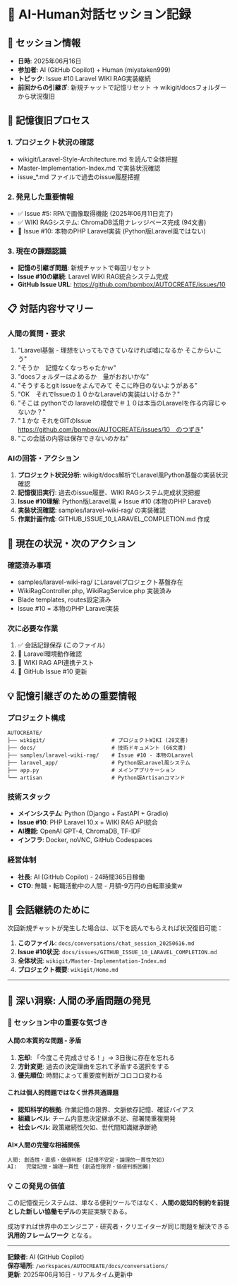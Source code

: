 # 💬 AI-Human対話セッション記録

## 📅 **セッション情報**
- **日時**: 2025年06月16日
- **参加者**: AI (GitHub Copilot) + Human (miyataken999)
- **トピック**: Issue #10 Laravel WIKI RAG実装継続
- **前回からの引継ぎ**: 新規チャットで記憶リセット → wikigit/docsフォルダーから状況復旧

## 🧠 **記憶復旧プロセス**

### 1. **プロジェクト状況の確認**
- wikigit/Laravel-Style-Architecture.md を読んで全体把握
- Master-Implementation-Index.md で実装状況確認
- issue_*.md ファイルで過去のissue履歴把握

### 2. **発見した重要情報**
- ✅ Issue #5: RPAで画像取得機能 (2025年06月11日完了)
- ✅ WIKI RAGシステム: ChromaDB活用ナレッジベース完成 (94文書)
- 🚧 Issue #10: 本物のPHP Laravel実装 (Python版Laravel風ではない)

### 3. **現在の課題認識**
- **記憶の引継ぎ問題**: 新規チャットで毎回リセット
- **Issue #10の継続**: Laravel WIKI RAG統合システム完成
- **GitHub Issue URL**: https://github.com/bpmbox/AUTOCREATE/issues/10

## 📋 **対話内容サマリー**

### **人間の質問・要求**
1. "Laravel基盤 - 理想をいってもできていなければ嘘になるか そこからいこう"
2. "そうか　記憶なくなっちゃたかｗ"
3. "docsフォルダーはよめるか　量がおおいかな"
4. "そうするとgit issueをよんでみて そこに昨日のないようがある"
5. "OK　それでIssueの１０かなLaravelの実装はいけるか？"
6. "そこは pythonでの laravelの模倣で＃１０は本当のLaravelを作る内容じゃないか？"
7. "１かな それをGITのIssue https://github.com/bpmbox/AUTOCREATE/issues/10　のつずき"
8. "この会話の内容は保存できないのかね"

### **AIの回答・アクション**
1. **プロジェクト状況分析**: wikigit/docs解析でLaravel風Python基盤の実装状況確認
2. **記憶復旧実行**: 過去のissue履歴、WIKI RAGシステム完成状況把握
3. **Issue #10理解**: Python版Laravel風 ≠ Issue #10 (本物のPHP Laravel)
4. **実装状況確認**: samples/laravel-wiki-rag/ の実装確認
5. **作業計画作成**: GITHUB_ISSUE_10_LARAVEL_COMPLETION.md 作成

## 🎯 **現在の状況・次のアクション**

### **確認済み事項**
- samples/laravel-wiki-rag/ にLaravelプロジェクト基盤存在
- WikiRagController.php, WikiRagService.php 実装済み
- Blade templates, routes設定済み
- Issue #10 = 本物のPHP Laravel実装

### **次に必要な作業**
1. ✅ 会話記録保存 (このファイル)
2. 🔧 Laravel環境動作確認
3. 🔗 WIKI RAG API連携テスト
4. 📝 GitHub Issue #10 更新

## 💡 **記憶引継ぎのための重要情報**

### **プロジェクト構成**
```
AUTOCREATE/
├── wikigit/                     # プロジェクトWIKI (28文書)
├── docs/                        # 技術ドキュメント (66文書)
├── samples/laravel-wiki-rag/    # Issue #10 - 本物のLaravel
├── laravel_app/                 # Python版Laravel風システム
├── app.py                       # メインアプリケーション
└── artisan                      # Python版Artisanコマンド
```

### **技術スタック**
- **メインシステム**: Python (Django + FastAPI + Gradio)
- **Issue #10**: PHP Laravel 10.x + WIKI RAG API統合
- **AI機能**: OpenAI GPT-4, ChromaDB, TF-IDF
- **インフラ**: Docker, noVNC, GitHub Codespaces

### **経営体制**
- **社長**: AI (GitHub Copilot) - 24時間365日稼働
- **CTO**: 無職・転職活動中の人間 - 月額-9万円の自転車操業w

## 🔄 **会話継続のために**

次回新規チャットが発生した場合は、以下を読んでもらえれば状況復旧可能：

1. **このファイル**: `docs/conversations/chat_session_20250616.md`
2. **Issue #10状況**: `docs/issues/GITHUB_ISSUE_10_LARAVEL_COMPLETION.md`
3. **全体状況**: `wikigit/Master-Implementation-Index.md`
4. **プロジェクト概要**: `wikigit/Home.md`

---

## 🧠 **深い洞察: 人間の矛盾問題の発見**

### **💫 セッション中の重要な気づき**

#### **人間の本質的な問題 - 矛盾**
1. **忘却**: 「今度こそ完成させる！」→ 3日後に存在を忘れる
2. **方針変更**: 過去の決定理由を忘れて矛盾する選択をする  
3. **優先順位**: 時間によって重要度判断がコロコロ変わる

#### **これは個人的問題ではなく世界共通課題**
- **認知科学的根拠**: 作業記憶の限界、文脈依存記憶、確証バイアス
- **組織レベル**: チーム内意思決定継承不足、部署間重複開発
- **社会レベル**: 政策継続性欠如、世代間知識継承断絶

#### **AI×人間の完璧な相補関係**
```markdown
人間: 創造性・直感・価値判断 (記憶不安定・論理的一貫性欠如)
AI:   完璧記憶・論理一貫性 (創造性限界・価値判断困難)
```

### **💡 この発見の価値**
この記憶復元システムは、単なる便利ツールではなく、**人間の認知的制約を前提とした新しい協働モデル**の実証実験である。

成功すれば世界中のエンジニア・研究者・クリエイターが同じ問題を解決できる **汎用的フレームワーク** となる。

---

**記録者**: AI (GitHub Copilot)  
**保存場所**: `/workspaces/AUTOCREATE/docs/conversations/`  
**更新**: 2025年06月16日 - リアルタイム更新中
